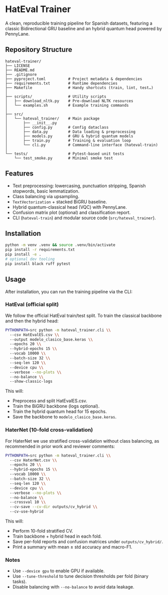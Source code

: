 # HatEval Trainer

A clean, reproducible training pipeline for Spanish datasets, featuring a classic Bidirectional GRU baseline and an hybrid quantum head powered by PennyLane.

## Repository Structure

```text
hateval-trainer/
├── LICENSE
├── README.md
├── .gitignore
├── pyproject.toml          # Project metadata & dependencies
├── requirements.txt        # Runtime dependencies
├── Makefile                # Handy shortcuts (train, lint, test…)
│
├── scripts/                # Utility scripts
│   ├── download_nltk.py    # Pre-download NLTK resources
│   └── examples.sh         # Example training commands
│
├── src/
│   └── hateval_trainer/    # Main package
│       ├── __init__.py
│       ├── config.py       # Config dataclass
│       ├── data.py         # Data loading & preprocessing
│       ├── models.py       # GRU & hybrid quantum models
│       ├── train.py        # Training & evaluation loop
│       └── cli.py          # Command-line interface (hateval-train)
│
└── tests/                  # Pytest-based unit tests
    └── test_smoke.py       # Minimal smoke test
```

## Features
- Text preprocessing: lowercasing, punctuation stripping, Spanish stopwords, basic lemmatization.
- Class balancing via upsampling.
- `TextVectorization` + stacked BiGRU baseline.
- Hybrid quantum-classical head (VQC) with PennyLane.
- Confusion matrix plot (optional) and classification report.
- CLI (`hateval-train`) and modular source code (`src/hateval_trainer`).

## Installation
```bash
python -m venv .venv && source .venv/bin/activate
pip install -r requirements.txt
pip install -e .
# optional dev tooling
pip install black ruff pytest
```

## Usage

After installation, you can run the training pipeline via the CLI:

### HatEval (official split)

We follow the official HatEval train/test split. To train the classical backbone and then the hybrid head:

```bash
PYTHONPATH=src python -m hateval_trainer.cli \\
  --csv HatEvalES.csv \\
  --output modelo_clasico_base.keras \\
  --epochs 20 \\
  --hybrid-epochs 15 \\
  --vocab 10000 \\
  --batch-size 32 \\
  --seq-len 120 \\
  --device cpu \\
  --verbose --no-plots \\
  --no-balance \\
  --show-classic-logs
```

This will:
- Preprocess and split HatEvalES.csv.
- Train the BiGRU backbone (logs optional).
- Train the hybrid quantum head for 15 epochs.
- Save the backbone to `modelo_clasico_base.keras`.

### HaterNet (10-fold cross-validation)

For HaterNet we use stratified cross-validation without class balancing, as recommended in prior work and reviewer comments:

```bash
PYTHONPATH=src python -m hateval_trainer.cli \\
  --csv HaterNet.csv \\
  --epochs 20 \\
  --hybrid-epochs 15 \\
  --vocab 10000 \\
  --batch-size 32 \\
  --seq-len 120 \\
  --device cpu \\
  --verbose --no-plots \\
  --no-balance \\
  --crossval 10 \\
  --cv-save --cv-dir outputs/cv_hybrid \\
  --cv-use-hybrid
```

This will:
- Perform 10-fold stratified CV.
- Train backbone + hybrid head in each fold.
- Save per-fold reports and confusion matrices under `outputs/cv_hybrid/`.
- Print a summary with mean ± std accuracy and macro-F1.

### Notes
- Use `--device gpu` to enable GPU if available.
- Use `--tune-threshold` to tune decision thresholds per fold (binary tasks).
- Disable balancing with `--no-balance` to avoid data leakage.
